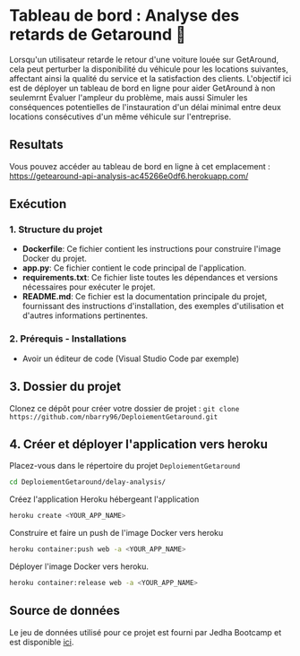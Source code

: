 # Tableau de bord : Analyse des retards de Getaround 🚗

Lorsqu'un utilisateur retarde le retour d'une voiture louée sur GetAround, cela peut perturber la disponibilité du véhicule pour les locations suivantes, affectant ainsi la qualité du service et la satisfaction des clients. L'objectif ici est de déployer un tableau de bord en ligne pour aider GetAround à  non seulemrnt Évaluer l'ampleur du problème, mais aussi Simuler les conséquences potentielles de l'instauration d'un délai minimal entre deux locations consécutives d'un même véhicule sur l'entreprise. 

## Resultats
Vous pouvez accéder au tableau de bord en ligne à cet emplacement : https://getearound-api-analysis-ac45266e0df6.herokuapp.com/

## Exécution
### 1. Structure du projet
- **Dockerfile**: Ce fichier contient les instructions pour construire l'image Docker du projet.
- **app.py**: Ce fichier contient le code principal de l'application.
- **requirements.txt**: Ce fichier liste toutes les dépendances et versions nécessaires pour exécuter le projet.
- **README.md**: Ce fichier est la documentation principale du projet, fournissant des instructions d'installation, des exemples d'utilisation et d'autres informations pertinentes.

### 2. Prérequis - Installations
* Avoir un éditeur de code (Visual Studio Code par exemple)
## 3. Dossier du projet
Clonez ce dépôt pour créer votre dossier de projet :
`git clone https://github.com/nbarry96/DeploiementGetaround.git`

## 4. Créer et déployer l'application vers heroku

Placez-vous dans le répertoire du projet `DeploiementGetaround`

```bash
cd DeploiementGetaround/delay-analysis/
```

Créez l'application Heroku hébergeant l'application
```bash
heroku create <YOUR_APP_NAME>
```
Construire et faire un push de l'image Docker vers heroku
```bash
heroku container:push web -a <YOUR_APP_NAME>
```
Déployer l'image Docker vers heroku.
```bash
heroku container:release web -a <YOUR_APP_NAME>
```

## Source de données
Le jeu de données utilisé pour ce projet est fourni par Jedha Bootcamp et est disponible [ici](https://full-stack-assets.s3.eu-west-3.amazonaws.com/Deployment/get_around_delay_analysis.xlsx).


